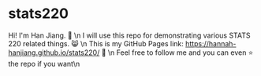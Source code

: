 # stats220
Hi! I'm Han Jiang. :raising_hand: \n
I will use this repo for demonstrating various STATS 220 related things. :smile_cat: \n
This is my GitHub Pages link: https://hannah-hanjiang.github.io/stats220/ :feet: \n
Feel free to follow me and you can even :star: the repo if you want\n
